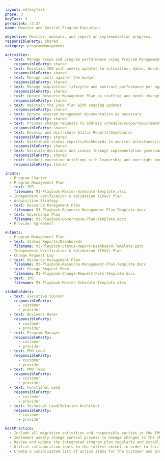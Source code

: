 ```yaml
---
layout: m3/keyTask
phase: 3
keyTask: 3
permalink: /3.3/
name: Monitor and Control Program Execution

objective: Monitor, measure, and report on implementation progress. 
responsibleParty: shared
category: programManagement

activities:
  - text: Manage scope and program performance using Program Management Plan
    responsibleParty: shared
  - text: Maintain IMS with weekly updates to activities, dates, duration & dependencies
    responsibleParty: shared
  - text: Manage costs against the budget
    responsibleParty: shared
  - text: Manage acquisition lifecycle and contract performance per agreement
    responsibleParty: shared
  - text: Update Resource Management Plan as staffing and needs change
    responsibleParty: shared
  - text: Maintain the IV&V Plan with ongoing updates
    responsibleParty: shared
  - text: Update program management documentation as necessary
    responsibleParty: shared
  - text: Process change requests to address schedule/scope/requirements changes documenting in a log
    responsibleParty: shared
  - text: Develop and distribute Status Reports/Dashboards
    responsibleParty: shared
  - text: Distribute status reports/dashboards to monitor milestones/issues/risks/make decisions & inform stakeholders.
    responsibleParty: shared
  - text: Escalate decisions and issues through implementation governance structure
    responsibleParty: shared
  - text: Conduct executive briefings with leadership and oversight needed
    responsibleParty: shared

inputs:
  - Program Charter
  - Program Management Plan
  - text: IMS
    filename: M3-Playbook-Master-Schedule-Template.xlsx
  - Independent Verification & Validation (IV&V) Plan
  - Acquisition Strategy
  - text: Resource Management Plan
    filename: M3-Playbook-Resource-Management-Plan-Template.docx
  - text: Governance Plan
    filename: M3-Playbook-Governance-Plan-Template.docx
  - Provider Agreement

outputs:
  - Program Management Plan
  - text: Status Reports/Dashboards
    filename: M3-Playbook-Status-Report-Dashboard-Template.pptx
  - Independent Verification & Validation (IV&V) Plan
  - Change Request Log
  - text: Resource Management Plan
    filename: M3-Playbook-Resource-Management-Plan-Template.docx
  - text: Change Request Form
    filename: M3-Playbook-Change-Request-Form-Template.docx
  - text: IMS
    filename: M3-Playbook-Master-Schedule-Template.xlsx

stakeholders:
  - text: Executive Sponsor
    responsibleParty:
      - customer
      - provider
  - text: Business Owner
    responsibleParty:
      - customer
      - provider
  - text: Program Manager
    responsibleParty:
      - customer
      - provider
  - text: PMO Lead
    responsibleParty:
      - customer
      - provider
  - text: PMO Team
    responsibleParty:
      - customer
      - provider
  - text: Functional Lead
    responsibleParty:
      - customer
      - provider
  - text: Technical Lead/Solution Architect
    responsibleParty:
      - customer
      - provider

bestPractice:
  - Include all migration activities and responsible parties in the IMS 
  - Implement weekly change control process to manage changes to the IMS to understand downstream impacts and associated risks
  - Review and update the integrated program plan regularly and establish an integrated recurring meeting and status reporting cadence
  - Utilize collaboration tools to the fullest extent in order to facilitate information sharing across the migration program
  - Create a consolidated list of action items for the customer and provider
---
```

